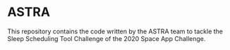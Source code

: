# ASTRA

This repository contains the code written by the ASTRA team to tackle the Sleep Scheduling Tool Challenge of the 2020 Space App Challenge.
